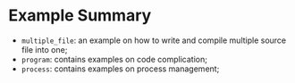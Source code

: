 # Example Summary

- `multiple_file`: an example on how to write and compile multiple source file into one;
- `program`: contains examples on code complication;
- `process`: contains examples on process management;
